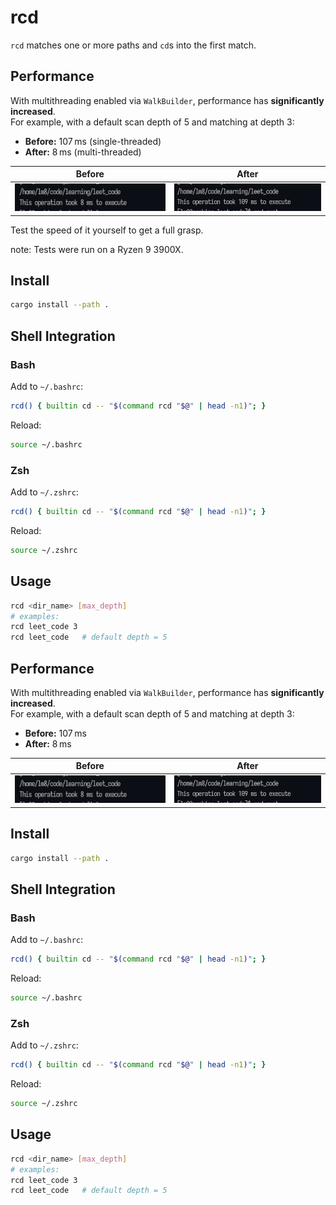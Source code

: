# rcd
`rcd` matches one or more paths and `cd`s into the first match.

## Performance
With multithreading enabled via `WalkBuilder`, performance has **significantly increased**.  
For example, with a default scan depth of 5 and matching at depth 3:  

- **Before:** 107 ms (single-threaded) 
- **After:** 8 ms (multi-threaded) 

| Before | After |
|--------|-------|
| ![Before](assets/perf_before.png) | ![After](assets/perf_after.png) |

Test the speed of it yourself to get a full grasp.

note: Tests were run on a Ryzen 9 3900X.

## Install
```bash
cargo install --path .
```

## Shell Integration

### Bash
Add to `~/.bashrc`:
```bash
rcd() { builtin cd -- "$(command rcd "$@" | head -n1)"; }
```
Reload:
```bash
source ~/.bashrc
```

### Zsh
Add to `~/.zshrc`:
```zsh
rcd() { builtin cd -- "$(command rcd "$@" | head -n1)"; }
```
Reload:
```zsh
source ~/.zshrc
```

## Usage
```bash
rcd <dir_name> [max_depth]
# examples:
rcd leet_code 3
rcd leet_code   # default depth = 5
```

## Performance
With multithreading enabled via `WalkBuilder`, performance has **significantly increased**.  
For example, with a default scan depth of 5 and matching at depth 3:  

- **Before:** 107 ms  
- **After:** 8 ms  

| Before | After |
|--------|-------|
| ![Before](assets/perf_before.png) | ![After](assets/perf_after.png) |

## Install
```bash
cargo install --path .
```

## Shell Integration

### Bash
Add to `~/.bashrc`:
```bash
rcd() { builtin cd -- "$(command rcd "$@" | head -n1)"; }
```
Reload:
```bash
source ~/.bashrc
```

### Zsh
Add to `~/.zshrc`:
```zsh
rcd() { builtin cd -- "$(command rcd "$@" | head -n1)"; }
```
Reload:
```zsh
source ~/.zshrc
```

## Usage
```bash
rcd <dir_name> [max_depth]
# examples:
rcd leet_code 3
rcd leet_code   # default depth = 5
```

